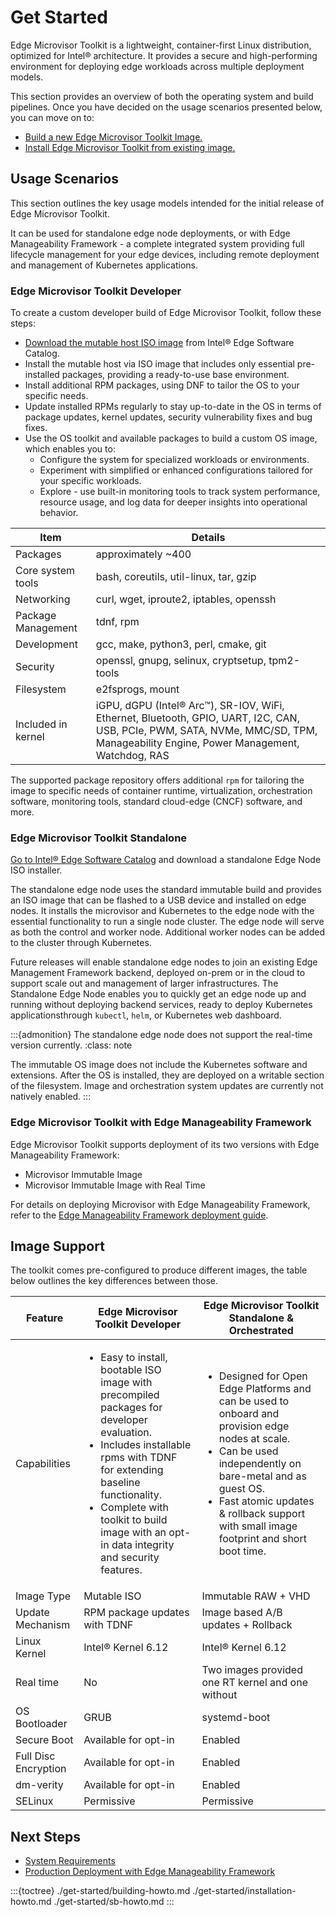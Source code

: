# Get Started

Edge Microvisor Toolkit is a lightweight, container-first Linux distribution,
optimized for Intel® architecture. It provides a secure and high-performing
environment for deploying edge workloads across multiple deployment models.

This section provides an overview of both the operating system and build
pipelines. Once you have decided on the usage scenarios presented below, you can
move on to:

- [Build a new Edge Microvisor Toolkit Image.](./get-started/building-howto.md)
- [Install Edge Microvisor Toolkit from existing image.](./get-started/installation-howto.md)

## Usage Scenarios

This section outlines the key usage models intended for the initial release of
Edge Microvisor Toolkit.

It can be used for standalone edge node deployments, or with Edge Manageability
Framework - a complete integrated system providing full lifecycle management for
your edge devices, including remote deployment and management of Kubernetes
applications.

### Edge Microvisor Toolkit Developer

To create a custom developer build of Edge Microvisor Toolkit, follow these steps:

- [Download the mutable host ISO image](https://files-rs.edgeorchestration.intel.com/files-edge-orch/microvisor/iso/EdgeMicrovisorToolkit-3.0.iso) from
  Intel® Edge Software Catalog.
- Install the mutable host via ISO image that includes only essential pre-installed packages,
  providing a ready-to-use base environment.
- Install additional RPM packages, using DNF to tailor the OS to your specific needs.
- Update installed RPMs regularly to stay up-to-date in the OS in terms of package updates,
  kernel updates, security vulnerability fixes and bug fixes.
- Use the OS toolkit and available packages to build a custom OS image, which enables you to:
  - Configure the system for specialized workloads or environments.
  - Experiment with simplified or enhanced configurations tailored for your specific workloads.
  - Explore - use built-in monitoring tools to track system performance, resource
    usage, and log data for deeper insights into operational behavior.

| Item              | Details                                         |
| ------------------| ----------------------------------------------- |
| Packages          | approximately ~400                              |
| Core system tools | bash, coreutils, util-linux, tar, gzip          |
| Networking        | curl, wget, iproute2, iptables, openssh         |
| Package Management | tdnf, rpm                                      |
| Development       | gcc, make, python3, perl, cmake, git            |
| Security          | openssl, gnupg, selinux, cryptsetup, tpm2-tools |
| Filesystem        | e2fsprogs, mount                                |
| Included in kernel | iGPU, dGPU (Intel® Arc&trade;), SR-IOV, WiFi, Ethernet, Bluetooth, GPIO, UART, I2C, CAN, USB, PCIe, PWM, SATA, NVMe, MMC/SD, TPM, Manageability Engine, Power Management, Watchdog, RAS |

The supported package repository offers additional `rpm` for tailoring the image
to specific needs of container runtime, virtualization, orchestration software,
monitoring tools, standard cloud-edge (CNCF) software, and more.

### Edge Microvisor Toolkit Standalone

[Go to Intel® Edge Software Catalog](https://edgesoftwarecatalog.intel.com/package/edge_microvisor_toolkit_standalone_node) and download a standalone Edge Node ISO installer.

The standalone edge node uses the standard immutable build and provides an ISO
image that can be flashed to a USB device and installed on edge nodes. It
installs the microvisor and Kubernetes to the edge node with the essential
functionality to run a single node cluster. The edge node will serve as both the
control and worker node. Additional worker nodes can be added to the cluster
through Kubernetes.

Future releases will enable standalone edge nodes to join an existing Edge
Management Framework backend, deployed on-prem or in the cloud to support scale
out and management of larger infrastructures. The Standalone Edge Node enables
you to quickly get an edge node up and running without deploying backend
services, ready to deploy Kubernetes applicationsthrough `kubectl`, `helm`, or
Kubernetes web dashboard.

:::{admonition} The standalone edge node does not support the real-time version currently.
:class: note

The immutable OS image does not include the Kubernetes software and
extensions. After the OS is installed, they are deployed on a writable section of the
filesystem. Image and orchestration system updates are currently not natively enabled.
:::

### Edge Microvisor Toolkit with Edge Manageability Framework

Edge Microvisor Toolkit supports deployment of its two versions with Edge
Manageability Framework:

- Microvisor Immutable Image
- Microvisor Immutable Image with Real Time

For details on deploying Microvisor with Edge Manageability Framework, refer to
the [Edge Manageability Framework deployment guide](../user-guide/deployment-edge-orchestrator.md).

## Image Support

The toolkit comes pre-configured to produce different images, the table below
outlines the key differences between those.

|  Feature         | Edge Microvisor Toolkit Developer | Edge Microvisor Toolkit Standalone & Orchestrated                                   |
| -----------------| -------------------- | ------------------------------------------------- |
| Capabilities | <ul><li>Easy to install, bootable ISO image with precompiled packages for developer evaluation.</li> <li> Includes installable rpms with TDNF for extending baseline functionality.</li> <li>Complete with toolkit to build image with an opt-in data integrity and security features.</li></ul> | <ul><li>Designed for Open Edge Platforms and can be used to onboard and provision edge nodes at scale.</li><li>Can be used independently on bare-metal and as guest OS.</li><li>Fast atomic updates & rollback support with small image footprint and short boot time.|
| Image Type       | Mutable ISO          | Immutable RAW + VHD                               |
| Update Mechanism | RPM package updates with TDNF | Image based A/B updates + Rollback       |
| Linux Kernel     | Intel® Kernel 6.12   | Intel® Kernel 6.12                                |
| Real time        | No                   | Two images provided one RT kernel and one without |
| OS Bootloader    | GRUB                 | systemd-boot                                      |
| Secure Boot      | Available for opt-in | Enabled                                           |
| Full Disc Encryption | Available for opt-in | Enabled                                       |
| dm-verity        | Available for opt-in | Enabled                                           |
| SELinux          | Permissive           | Permissive                                        |

## Next Steps

- [System Requirements](./introduction)
- [Production Deployment with Edge Manageability Framework](./deployment-edge-orchestrator.md)

:::{toctree}
./get-started/building-howto.md
./get-started/installation-howto.md
./get-started/sb-howto.md
:::
